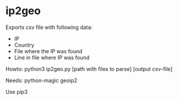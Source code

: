 # ip2geo

Exports csv file with following data:
- IP
- Country
- File where the IP was found
- Line in file where IP was found

Howto:
python3 ip2geo.py [path with files to parse] [output csv-file]



Needs:
python-magic
geoip2


Use pip3
